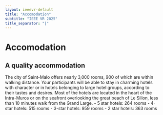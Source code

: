 ```yaml
---
layout: ieeevr-default
title: "Accomodation"
subtitle: "IEEE VR 2025"
title_separator: "|"
---
```

<div>
    <h1>Accomodation</h1>
    <h2>A quality accommodation</h2>
    <p>
      The city of Saint-Malo offers nearly 3,000 rooms, 900 of which are within walking distance.
      Your participants will be able to stay in charming hotels with character or in hotels belonging to large hotel groups, according to their tastes and desires. Most of the hotels are located in the heart of the Intra-Muros or on the seafront overlooking the great beach of Le Sillon, less than 10 minutes walk from the Grand Large.
    - 5 star hotels: 264 rooms
    - 4-star hotels: 515 rooms
    - 3-star hotels: 959 rooms
    - 2 star hotels: 363 rooms 
    </p>
</div>
